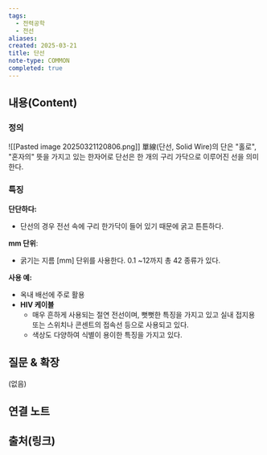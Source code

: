 ```yaml
---
tags:
  - 전력공학
  - 전선
aliases: 
created: 2025-03-21
title: 단선
note-type: COMMON
completed: true
---
```


## 내용(Content)

### 정의

![[Pasted image 20250321120806.png]]
單線(단선, Solid Wire)의 단은 "홀로", "혼자의" 뜻을 가지고 있는 한자어로 단선은 한 개의 구리 가닥으로 이루어진 선을 의미한다. 

### 특징

**단단하다:**
- 단선의 경우 전선 속에 구리 한가닥이 들어 있기 때문에 굵고 튼튼하다.

**mm 단위**:
-  굵기는 지름 \[mm] 단위를 사용한다. 0.1 ~12까지 총 42 종류가 있다.

**사용 예:**
- 옥내 배선에 주로 활용
- **HIV 케이블**
	- 매우 흔하게 사용되는 절연 전선이며, 뻣뻣한 특징을 가지고 있고 실내 접지용 또는 스위치나 콘센트의 접속선 등으로 사용되고 있다.
	- 색상도 다양하여 식별이 용이한 특징을 가지고 있다.



## 질문 & 확장

(없음)

## 연결 노트

## 출처(링크)

